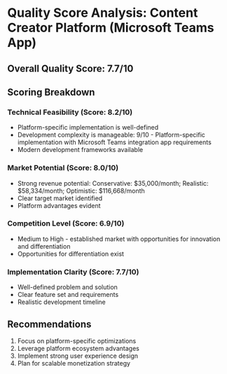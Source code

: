# Quality Score Analysis: Content Creator Platform (Microsoft Teams App)

## Overall Quality Score: 7.7/10

## Scoring Breakdown

### Technical Feasibility (Score: 8.2/10)
- Platform-specific implementation is well-defined
- Development complexity is manageable: 9/10 - Platform-specific implementation with Microsoft Teams integration app requirements
- Modern development frameworks available

### Market Potential (Score: 8.0/10)
- Strong revenue potential: Conservative: $35,000/month; Realistic: $58,334/month; Optimistic: $116,668/month
- Clear target market identified
- Platform advantages evident

### Competition Level (Score: 6.9/10)
- Medium to High - established market with opportunities for innovation and differentiation
- Opportunities for differentiation exist

### Implementation Clarity (Score: 7.7/10)
- Well-defined problem and solution
- Clear feature set and requirements
- Realistic development timeline

## Recommendations
1. Focus on platform-specific optimizations
2. Leverage platform ecosystem advantages  
3. Implement strong user experience design
4. Plan for scalable monetization strategy
